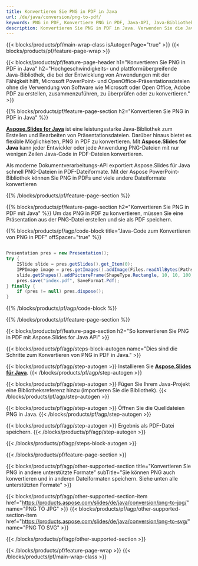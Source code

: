 ```yaml
---
title: Konvertieren Sie PNG in PDF in Java
url: /de/java/conversion/png-to-pdf/
keywords: PNG in PDF, Konvertiere PNG in PDF, Java-API, Java-Bibliothek, PNG, PDF
description: Konvertieren Sie PNG in PDF in Java. Verwenden Sie die Java-Bibliotheks-API, um PNG-Dateien in PDFs zu konvertieren
---
```


{{< blocks/products/pf/main-wrap-class isAutogenPage="true" >}}
{{< blocks/products/pf/feature-page-wrap >}}

{{< blocks/products/pf/feature-page-header h1="Konvertieren Sie PNG in PDF in Java" h2="Hochgeschwindigkeits- und plattformübergreifende Java-Bibliothek, die bei der Entwicklung von Anwendungen mit der Fähigkeit hilft, Microsoft PowerPoint- und OpenOffice-Präsentationsdateien ohne die Verwendung von Software wie Microsoft oder Open Office, Adobe PDF zu erstellen, zusammenzuführen, zu überprüfen oder zu konvertieren." >}}

{{% blocks/products/pf/feature-page-section h2="Konvertieren Sie PNG in PDF in Java" %}}

[**Aspose.Slides for Java**](https://products.aspose.com/slides/de/java/) ist eine leistungsstarke Java-Bibliothek zum Erstellen und Bearbeiten von Präsentationsdateien. Darüber hinaus bietet es flexible Möglichkeiten, PNG in PDF zu konvertieren. Mit **Aspose.Slides for Java** kann jeder Entwickler oder jede Anwendung PNG-Dateien mit nur wenigen Zeilen Java-Code in PDF-Dateien konvertieren.

Als moderne Dokumentverarbeitungs-API exportiert Aspose.Slides für Java schnell PNG-Dateien in PDF-Dateiformate. Mit der Aspose PowerPoint-Bibliothek können Sie PNG in PDFs und viele andere Dateiformate konvertieren

{{% /blocks/products/pf/feature-page-section %}}

{{% blocks/products/pf/feature-page-section  h2="Konvertieren Sie PNG in PDF mit Java" %}}
Um das PNG in PDF zu konvertieren, müssen Sie eine Präsentation aus der PNG-Datei erstellen und sie als PDF speichern.

{{% blocks/products/pf/agp/code-block title="Java-Code zum Konvertieren von PNG in PDF" offSpacer="true" %}}

```java

Presentation pres = new Presentation();
try {
    ISlide slide = pres.getSlides().get_Item(0);
	IPPImage image = pres.getImages().addImage(Files.readAllBytes(Paths.get("image.png")));
	slide.getShapes().addPictureFrame(ShapeType.Rectangle, 10, 10, 100, 100, image);
    pres.save("index.pdf", SaveFormat.Pdf);
} finally {
    if (pres != null) pres.dispose();
}
```


{{% /blocks/products/pf/agp/code-block %}}

{{% /blocks/products/pf/feature-page-section %}}

{{< blocks/products/pf/feature-page-section  h2="So konvertieren Sie PNG in PDF mit Aspose.Slides for Java API" >}}

{{< blocks/products/pf/agp/steps-block-autogen name="Dies sind die Schritte zum Konvertieren von PNG in PDF in Java." >}}

{{< blocks/products/pf/agp/step-autogen >}}
Installieren Sie [**Aspose.Slides für Java**](https://products.aspose.com/slides/de/java/).
{{< /blocks/products/pf/agp/step-autogen >}}

{{< blocks/products/pf/agp/step-autogen >}}
Fügen Sie Ihrem Java-Projekt eine Bibliotheksreferenz hinzu (importieren Sie die Bibliothek).
{{< /blocks/products/pf/agp/step-autogen >}}

{{< blocks/products/pf/agp/step-autogen >}}
Öffnen Sie die Quelldateien PNG in Java.
{{< /blocks/products/pf/agp/step-autogen >}}

{{< blocks/products/pf/agp/step-autogen >}}
Ergebnis als PDF-Datei speichern.
{{< /blocks/products/pf/agp/step-autogen >}}

{{< /blocks/products/pf/agp/steps-block-autogen >}}

{{< /blocks/products/pf/feature-page-section >}}

{{< blocks/products/pf/agp/other-supported-section title="Konvertieren Sie PNG in andere unterstützte Formate" subTitle="Sie können PNG auch konvertieren und in anderen Dateiformaten speichern. Siehe unten alle unterstützten Formate" >}}

{{< blocks/products/pf/agp/other-supported-section-item href="https://products.aspose.com/slides/de/java/conversion/png-to-jpg/" name="PNG TO JPG" >}}
{{< blocks/products/pf/agp/other-supported-section-item href="https://products.aspose.com/slides/de/java/conversion/png-to-svg/" name="PNG TO SVG" >}}


{{< /blocks/products/pf/agp/other-supported-section >}}

{{< /blocks/products/pf/feature-page-wrap >}}
{{< /blocks/products/pf/main-wrap-class >}}